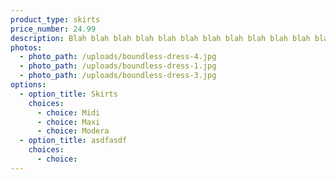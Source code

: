 ```yaml
---
product_type: skirts
price_number: 24.99
description: Blah blah blah blah blah blah blah blah blah blah blah blah
photos:
  - photo_path: /uploads/boundless-dress-4.jpg
  - photo_path: /uploads/boundless-dress-1.jpg
  - photo_path: /uploads/boundless-dress-3.jpg
options:
  - option_title: Skirts
    choices:
      - choice: Midi
      - choice: Maxi
      - choice: Modera
  - option_title: asdfasdf
    choices:
      - choice:
---
```

